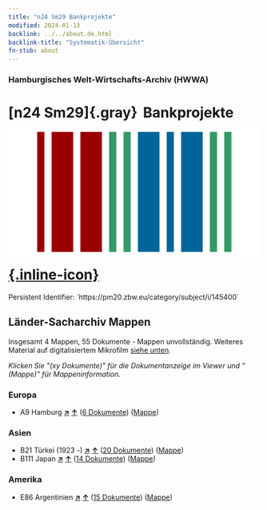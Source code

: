 ```yaml
---
title: "n24 Sm29 Bankprojekte"
modified: 2024-01-13
backlink: ../../about.de.html
backlink-title: "Systematik-Übersicht"
fn-stub: about
---
```


### Hamburgisches Welt-Wirtschafts-Archiv (HWWA)

# [n24 Sm29]{.gray}&#8201; Bankprojekte &#160; [![Wikidata](/images/Wikidata-logo.svg "Wikidata"){.inline-icon}](http://www.wikidata.org/entity/Q104711051)

<div class="hint">Persistent Identifier: `https://pm20.zbw.eu/category/subject/i/145400`</div>







## Länder-Sacharchiv Mappen






Insgesamt 4 Mappen, 55 Dokumente - Mappen unvollständig. Weiteres Material auf digitalisiertem Mikrofilm [siehe unten](#filmsections).

_Klicken Sie "(xy Dokumente)" für die Dokumentanzeige im Viewer und "(Mappe)" für Mappeninformation._




### Europa

- A9 Hamburg [**&nearr;**](../../../geo/i/140905/about.de.html "Hamburg (alle Mappen)") [**&uarr;**](../../../geo/about.de.html#A9 "Ländersystematik") (<a href="https://pm20.zbw.eu/iiifview/folder/sh/140905,145400" title="über: Hamburg : Bankprojekte" target="_blank">6 Dokumente</a>) ([Mappe](../../../../folder/sh/1409xx/140905/1454xx/145400/about.de.html))

### Asien

- B21 Türkei (1923 -) [**&nearr;**](../../../geo/i/141111/about.de.html "Türkei (1923 -) (alle Mappen)") [**&uarr;**](../../../geo/about.de.html#B21 "Ländersystematik") (<a href="https://pm20.zbw.eu/iiifview/folder/sh/141111,145400" title="über: Türkei (1923 -) : Bankprojekte" target="_blank">20 Dokumente</a>) ([Mappe](../../../../folder/sh/1411xx/141111/1454xx/145400/about.de.html))
- B111 Japan [**&nearr;**](../../../geo/i/141272/about.de.html "Japan (alle Mappen)") [**&uarr;**](../../../geo/about.de.html#B111 "Ländersystematik") (<a href="https://pm20.zbw.eu/iiifview/folder/sh/141272,145400" title="über: Japan : Bankprojekte" target="_blank">14 Dokumente</a>) ([Mappe](../../../../folder/sh/1412xx/141272/1454xx/145400/about.de.html))

### Amerika

- E86 Argentinien [**&nearr;**](../../../geo/i/141692/about.de.html "Argentinien (alle Mappen)") [**&uarr;**](../../../geo/about.de.html#E86 "Ländersystematik") (<a href="https://pm20.zbw.eu/iiifview/folder/sh/141692,145400" title="über: Argentinien : Bankprojekte" target="_blank">15 Dokumente</a>) ([Mappe](../../../../folder/sh/1416xx/141692/1454xx/145400/about.de.html))



<a id="filmsections" />













